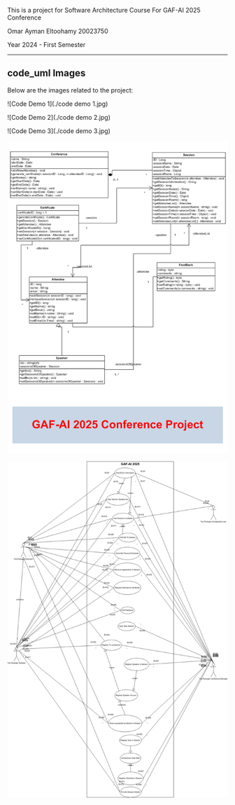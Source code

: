 This is a project for Software Architecture Course
For GAF-AI 2025 Conference 

Omar Ayman Eltoohamy
20023750

Year 2024 - First Semester

---

## code_uml Images

Below are the images related to the project:

![Code Demo 1](./code demo 1.jpg)  

![Code Demo 2](./code demo 2.jpg)  

![Code Demo 3](./code demo 3.jpg)  

![uml_class_diagram](./GAF-UML-ClassDiagram.png)  

![uml_sequence_diagram](./UML_USE_Case.jpg)  
